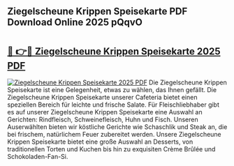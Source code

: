 ## Ziegelscheune Krippen Speisekarte PDF Download Online 2025 pQqvO

# <h2><a href="http://gc5miv.nevu.top/?p=Ziegelscheune+Krippen+Speisekarte">🔗 👉🔴 Ziegelscheune Krippen Speisekarte 2025 PDF</a></h2>

[![Ziegelscheune Krippen Speisekarte 2025 PDF](https://i.imgur.com/dBaPXMq.png)](http://gc5miv.nevu.top/?p=Ziegelscheune+Krippen+Speisekarte)
Die Ziegelscheune Krippen Speisekarte ist eine Gelegenheit, etwas zu wählen, das Ihnen gefällt. Die Ziegelscheune Krippen Speisekarte unserer Cafeteria bietet einen speziellen Bereich für leichte und frische Salate. Für Fleischliebhaber gibt es auf unserer Ziegelscheune Krippen Speisekarte eine Auswahl an Gerichten: Rindfleisch, Schweinefleisch, Huhn und Fisch. Unseren Auserwählten bieten wir köstliche Gerichte wie Schaschlik und Steak an, die bei frischem, natürlichem Feuer zubereitet werden. Unsere Ziegelscheune Krippen Speisekarte bietet eine große Auswahl an Desserts, von traditionellen Torten und Kuchen bis hin zu exquisiten Crème Brûlée und Schokoladen-Fan-Si.

